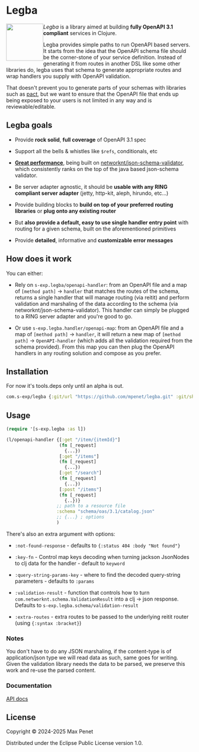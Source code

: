 # Legba 

<img src="https://github.com/user-attachments/assets/7b36b294-8ada-4ef6-bbcc-4e9be4b101f7" width="100" height="100" style="float:left;">

*Legba* is a library aimed at building **fully OpenAPI 3.1 compliant** services
in Clojure.

Legba provides simple paths to run OpenAPI based servers. It starts from the
idea that the OpenAPI schema file should be the corner-stone of your service
definition. Instead of generating it from routes in another DSL like some other
libraries do, legba uses that schema to generate appropriate routes and wrap
handlers you supply with OpenAPI validation.

That doesn't prevent you to generate parts of your schemas with libraries such
as [pact](https://github.com/mpenet/pact), but we want to ensure that the
OpenAPI file that ends up being exposed to your users is not limited in any way
and is reviewable/editable. 


## Legba goals

* Provide **rock solid**, **full coverage** of OpenAPI 3.1 spec

* Support all the bells & whistles like `$refs`, conditionals, etc

* **[Great
  performance](https://www.creekservice.org/json-schema-validation-comparison/performance)**,
  being built on
  [networknt/json-schema-validator](https://github.com/networknt/json-schema-validator),
  which consistently ranks on the top of the java based json-schema validator.

* Be server adapter agnostic, it should be **usable with any RING compliant
  server adapter** (jetty, http-kit, aleph, hirundo, etc...)
  
* Provide building blocks to **build on top of your preferred routing libraries**
  or **plug onto any existing router**
  
* But **also provide a default, easy to use single handler entry point** with
  routing for a given schema, built on the aforementioned primitives

* Provide **detailed**, informative and **customizable error messages**

## How does it work

You can either:

* Rely on `s-exp.legba/openapi-handler`: from an OpenAPI file and a map of
  `[method path]` -> `handler` that matches the routes of the schema, returns a
  single handler that will manage routing (via reitit) and perform validation
  and marshaling of the data according to the schema (via
  networknt/json-schema-validator). This handler can simply be plugged to a RING
  server adapter and you're good to go.
  
* Or use `s-exp.legba.handler/openapi-map`: from an OpenAPI file and a map of
  `[method path]` -> `handler`, it will return a new map of `[method path]` ->
  `OpenAPI-handler` (which adds all the validation required from the schema
  provided). From this map you can then plug the OpenAPI handlers in any routing
  solution and compose as you prefer.
  
## Installation

For now it's tools.deps only until an alpha is out.

```clj 
com.s-exp/legba {:git/url "https://github.com/mpenet/legba.git" :git/sha "..."}
```

## Usage 

``` clj
(require '[s-exp.legba :as l])

(l/openapi-handler {[:get "/item/{itemId}"]
                    (fn [_request]
                      {...})
                    [:get "/items"]
                    (fn [_request]
                      {...})
                    [:get "/search"]
                    (fn [_request]
                      {...})
                    [:post "/items"]
                    (fn [_request]
                      {..})}
                   ;; path to a resource file
                   :schema "schema/oas/3.1/catalog.json"
                   ;; {...} ; options
                   )
```

There's also an extra argument with options:

* `:not-found-response` - defaults to `{:status 404 :body "Not found"}`

* `:key-fn` - Control map keys decoding when turning jackson JsonNodes to clj
  data for the handler - default to `keyword`
  
* `:query-string-params-key` - where to find the decoded query-string
  parameters - defaults to `:params`
  
* `:validation-result` - function that controls how to turn
  `com.networknt.schema.ValidationResult` into a clj -> json response. Defaults
  to `s-exp.legba.schema/validation-result`
  
* `:extra-routes` - extra routes to be passed to the underlying reitit router
  (using `{:syntax :bracket}`)
  
  
### Notes

You don't have to do any JSON marshaling, if the content-type is of
application/json type we will read data as such, same goes for writing. Given
the validation library needs the data to be parsed, we preserve this work and
re-use the parsed content.

### Documentation

[API docs](API.md)

## License

Copyright © 2024-2025 Max Penet

Distributed under the Eclipse Public License version 1.0.
